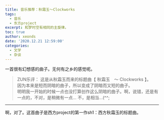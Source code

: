 ```yaml
---
title: 音乐推荐：秋霜玉～Clockworks
tags:
  - 音乐
  - 东方project
excerpt: 和梦时空有相同的主旋律。
toc: true
author: xeonds
date: '2020.12.21 12:59:00'
categories:
  - 文学
  - 杂谈
---
```


一首很有幻想感的曲子。无何有之乡的感觉呢。

>ZUN乐评：
这是从秋霜玉而来的标题曲【 秋霜玉　～ Clockworks 】。  
因为本来是短而阴暗的曲子，所以变成了阴暗而又短的曲子。  
明明我一开始的时候一点也没打算创作这么阴暗的曲子。啊，说错，还是有一点的，不对，是稍微有一点... 不，是相当...(^^;

---
啊，对了。这首曲子是西方project的第一作sh1：西方秋霜玉的标题曲。  
